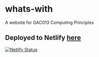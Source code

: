 # whats-with
A website for GAC013 Computing Principles

## Deployed to Netlify [here](https://whats-with.netlify.app/)
[![Netlify Status](https://api.netlify.com/api/v1/badges/57349362-9046-42cb-b560-25f47b28d827/deploy-status)](https://app.netlify.com/sites/whats-with/deploys)

